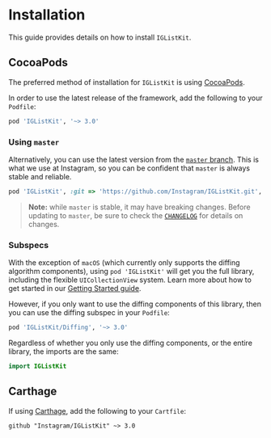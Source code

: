 # Installation

This guide provides details on how to install `IGListKit`.

## CocoaPods

The preferred method of installation for `IGListKit` is using [CocoaPods](https://cocoapods.org/).

In order to use the latest release of the framework, add the following to your `Podfile`:

```ruby
pod 'IGListKit', '~> 3.0'
```

### Using `master`

Alternatively, you can use the latest version from the [`master` branch](https://github.com/Instagram/IGListKit/tree/master). This is what we use at Instagram, so you can be confident that `master` is always stable and reliable.

```ruby
pod 'IGListKit', :git => 'https://github.com/Instagram/IGListKit.git', :branch => 'master'
```

> **Note:** while `master` is stable, it may have breaking changes. Before updating to `master`, be sure to check the [`CHANGELOG`](https://github.com/Instagram/IGListKit/blob/master/CHANGELOG.md) for details on changes.

### Subspecs

With the exception of `macOS` (which currently only supports the diffing algorithm components), using `pod 'IGListKit'` will get you the full library, including the flexible `UICollectionView` system. Learn more about how to get started in our [Getting Started guide](https://instagram.github.io/IGListKit/getting-started.html).

However, if you only want to use the diffing components of this library, then you can use the diffing subspec in your `Podfile`:

```ruby
pod 'IGListKit/Diffing', '~> 3.0'
```

Regardless of whether you only use the diffing components, or the entire library, the imports are the same:

```swift
import IGListKit
```

## Carthage

If using [Carthage](https://github.com/Carthage/Carthage), add the following to your `Cartfile`:

```ogdl
github "Instagram/IGListKit" ~> 3.0
```
